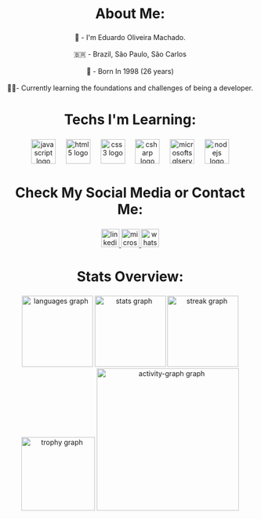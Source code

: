 <h1 align="center">About Me:</h1>

###

<p align="center">🙋 -  I'm Eduardo Oliveira Machado.<br><br>🇧🇷 - Brazil, São Paulo, São Carlos<br><br>👶 - Born In 1998 (26 years)<br><br>🧑‍💻- Currently learning the foundations and challenges of being a developer.</p>

###

<h1 align="center">Techs I'm Learning:</h1>

###

<div align="center">
  <img src="https://cdn.jsdelivr.net/gh/devicons/devicon/icons/javascript/javascript-original.svg" height="50" alt="javascript logo"  />
  <img width="13" />
  <img src="https://cdn.jsdelivr.net/gh/devicons/devicon/icons/html5/html5-original.svg" height="50" alt="html5 logo"  />
  <img width="13" />
  <img src="https://cdn.jsdelivr.net/gh/devicons/devicon/icons/css3/css3-original.svg" height="50" alt="css3 logo"  />
  <img width="13" />
  <img src="https://cdn.jsdelivr.net/gh/devicons/devicon/icons/csharp/csharp-original.svg" height="50" alt="csharp logo"  />
  <img width="13" />
  <img src="https://cdn.jsdelivr.net/gh/devicons/devicon/icons/microsoftsqlserver/microsoftsqlserver-plain.svg" height="50" alt="microsoftsqlserver logo"  />
  <img width="13" />
  <img src="https://cdn.jsdelivr.net/gh/devicons/devicon/icons/nodejs/nodejs-original.svg" height="50" alt="nodejs logo"  />
</div>

###

<h1 align="center">Check My Social Media or Contact Me:</h1>

###

<div align="center">
  <a href="https://www.linkedin.com/in/edu-oliveira-machado/" target="_blank">
    <img src="https://img.shields.io/static/v1?message=LinkedIn&logo=linkedin&label=&color=0077B5&logoColor=white&labelColor=&style=flat" height="37" alt="linkedin logo"  />
  </a>
  <a href="mailto:eduardo.mcd@hotmail.com" target="_blank">
    <img src="https://img.shields.io/static/v1?message=Outlook&logo=microsoft-outlook&label=&color=0078D4&logoColor=white&labelColor=&style=flat" height="37" alt="microsoft-outlook logo"  />
  </a>
  <a href="https://wa.me/5516992699120" target="_blank">
    <img src="https://img.shields.io/static/v1?message=Whatsapp&logo=whatsapp&label=&color=25D366&logoColor=white&labelColor=&style=flat" height="37" alt="whatsapp logo"  />
  </a>
</div>

###

<h1 align="center">Stats Overview:</h1>

###

<div align="center">
  <img src="https://github-readme-stats.vercel.app/api/top-langs?username=edr-98&locale=en&hide_title=false&layout=compact&card_width=320&langs_count=5&theme=dracula&hide_border=false&order=2" height="145" alt="languages graph"  />
  <img src="https://github-readme-stats.vercel.app/api?username=edr-98&hide_title=false&hide_rank=false&show_icons=true&include_all_commits=true&count_private=true&disable_animations=false&theme=dracula&locale=en&hide_border=false&order=1&custom_title=My%20GitHub%20Stats" height="145" alt="stats graph"  />
  <img src="https://streak-stats.demolab.com?user=edr-98&locale=en&mode=daily&theme=dracula&hide_border=false&border_radius=5&order=3" height="145" alt="streak graph"  />
  <img src="https://github-profile-trophy.vercel.app?username=edr-98&theme=dracula&column=-1&row=1&margin-w=7&margin-h=6&no-bg=true&no-frame=false&order=4" height="150" alt="trophy graph"  />
  <img src="https://github-readme-activity-graph.vercel.app/graph?username=edr-98&radius=16&theme=dracula&area=true&order=5&custom_title=Contributions%20Graph" height="290" alt="activity-graph graph"  />
</div>

###
